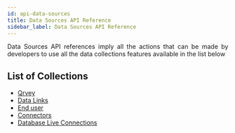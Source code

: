 ```yaml
---
id: api-data-sources
title: Data Sources API Reference
sidebar_label: Data Sources API Reference
---
```


<div style="text-align: justify">

Data Sources API references imply all the actions that can be made by developers to use all the data collections features available in the list below

## List of Collections

<ul>
  <li><a href="http://bit.ly/2KAoLl3" target="blank">Qrvey</li>
  <li><a href="http://bit.ly/2KyU937" target="blank">Data Links</li>
  <li><a href="http://bit.ly/2Z3eTIs" target="blank">End user</li>
  <li><a href="http://bit.ly/2KJuofC" target="blank">Connectors</li>
  <li><a href="http://bit.ly/2z08LSx" target="blank">Database Live Connections</li>
</ul>